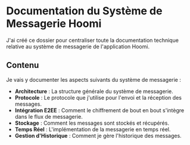 # Documentation du Système de Messagerie Hoomi

J'ai créé ce dossier pour centraliser toute la documentation technique relative au système de messagerie de l'application Hoomi.

## Contenu

Je vais y documenter les aspects suivants du système de messagerie :

- **Architecture** : La structure générale du système de messagerie.
- **Protocole** : Le protocole que j'utilise pour l'envoi et la réception des messages.
- **Intégration E2EE** : Comment le chiffrement de bout en bout s'intègre dans le flux de messagerie.
- **Stockage** : Comment les messages sont stockés et récupérés.
- **Temps Réel** : L'implémentation de la messagerie en temps réel.
- **Gestion d'Historique** : Comment je gère l'historique des messages.